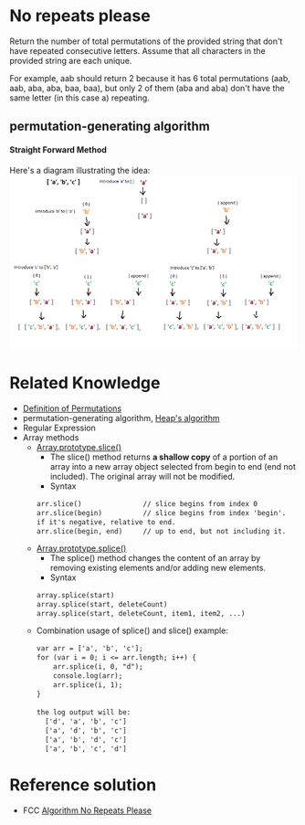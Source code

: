 # No repeats please

Return the number of total permutations of the provided string that don't have repeated consecutive letters. Assume that all characters in the provided string are each unique.

For example, aab should return 2 because it has 6 total permutations (aab, aab, aba, aba, baa, baa), but only 2 of them (aba and aba) don't have the same letter (in this case a) repeating.

## permutation-generating algorithm
#### Straight Forward Method
Here's a diagram illustrating the idea:
![idea](permutationAlg01.png)



# Related Knowledge
- [Definition of Permutations](https://www.mathsisfun.com/combinatorics/combinations-permutations.html)
- permutation-generating algorithm, [Heap's algorithm](https://en.wikipedia.org/wiki/Heap%27s_algorithm)
- Regular Expression
- Array methods
  - [Array.prototype.slice()](https://developer.mozilla.org/en-US/docs/Web/JavaScript/Reference/Global_Objects/Array/slice)
    - The slice() method returns **a shallow copy** of a portion of an array into a new array object selected from begin to end (end not included). The original array will not be modified.
    - Syntax
    ```
    arr.slice()               // slice begins from index 0
    arr.slice(begin)          // slice begins from index 'begin'. if it's negative, relative to end.
    arr.slice(begin, end)     // up to end, but not including it.
    ```
  - [Array.prototype.splice()](https://developer.mozilla.org/en-US/docs/Web/JavaScript/Reference/Global_Objects/Array/splice)
    - The splice() method changes the content of an array by removing existing elements and/or adding new elements.
    - Syntax
    ```
    array.splice(start)
    array.splice(start, deleteCount)
    array.splice(start, deleteCount, item1, item2, ...)
    ```
  - Combination usage of splice() and slice() example:
    ```
    var arr = ['a', 'b', 'c'];
    for (var i = 0; i <= arr.length; i++) {
        arr.splice(i, 0, "d");
        console.log(arr);
        arr.splice(i, 1);
    }

    the log output will be: 
      ['d', 'a', 'b', 'c'] 
      ['a', 'd', 'b', 'c'] 
      ['a', 'b', 'd', 'c'] 
      ['a', 'b', 'c', 'd']
    ```

# Reference solution
- FCC [Algorithm No Repeats Please](https://github.com/FreeCodeCamp/FreeCodeCamp/wiki/Algorithm-No-Repeats-Please)
